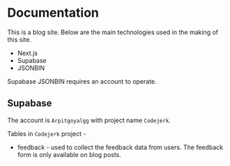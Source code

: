 # Documentation

This is a blog site. Below are the main technologies used in the making of this site.

 - Next.js
 - Supabase
 - JSONBIN

 Supabase JSONBIN requires an account to operate.

 ## Supabase

 The account is `Arpitgoyalgg` with project name `Codejerk`.

 Tables in `Codejerk` project - 

 - feedback - used to  collect the feedback data from users. The feedback form is only available on blog posts.
